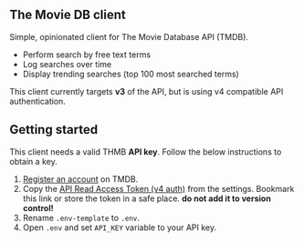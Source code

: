 ## The Movie DB client

Simple, opinionated client for The Movie Database API (TMDB).

- Perform search by free text terms
- Log searches over time
- Display trending searches (top 100 most searched terms)

This client currently targets **v3** of the API, but is using v4
compatible API authentication.

## Getting started

This client needs a valid THMB **API key**. Follow the below
instructions to obtain a key.

1. [Register an account](signup) on TMDB.
2. Copy the [API Read Access Token (v4 auth)](apikey) from the settings. Bookmark this link or store the token in a safe place. **do not add it to version control!**
3. Rename `.env-template` to `.env`.
4. Open `.env` and set `API_KEY` variable to your API key.

[signup]: https://www.themoviedb.org/signup
[apikey]: https://www.themoviedb.org/settings/api#v4_auth_key
